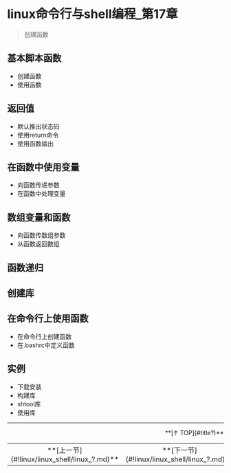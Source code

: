 # linux命令行与shell编程_第17章

> 创建函数

## 基本脚本函数

- 创建函数
- 使用函数

## 返回值

- 默认推出状态码
- 使用return命令
- 使用函数输出

## 在函数中使用变量

- 向函数传递参数
- 在函数中处理变量

## 数组变量和函数

- 向函数传数组参数
- 从函数返回数组

## 函数递归

## 创建库

## 在命令行上使用函数

- 在命令行上创建函数
- 在.bashrc中定义函数

## 实例

- 下载安装
- 构建库
- shtool库
- 使用库 


---

<div align="right">**[↑ TOP](#title?)**</div>

<table>
<tr>
<td align="center">**[上一节](#!linux/linux_shell/linux_?.md)**</td>
<td align="center">**[下一节](#!linux/linux_shell/linux_?.md)**</td>
</tr>
</table>
